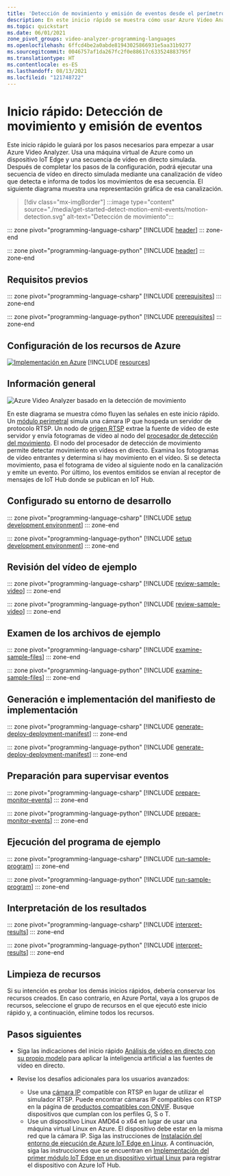 ```yaml
---
title: 'Detección de movimiento y emisión de eventos desde el perímetro: Azure'
description: En este inicio rápido se muestra cómo usar Azure Video Analyzer para detectar movimiento y emitir eventos con una llamada mediante programación a métodos directos.
ms.topic: quickstart
ms.date: 06/01/2021
zone_pivot_groups: video-analyzer-programming-languages
ms.openlocfilehash: 6ffcd4be2a0abde81943025866931e5aa31b9277
ms.sourcegitcommit: 0046757af1da267fc2f0e88617c633524883795f
ms.translationtype: HT
ms.contentlocale: es-ES
ms.lasthandoff: 08/13/2021
ms.locfileid: "121748722"
---
```

# <a name="quickstart-detect-motion-and-emit-events"></a>Inicio rápido: Detección de movimiento y emisión de eventos

Este inicio rápido le guiará por los pasos necesarios para empezar a usar Azure Video Analyzer. Usa una máquina virtual de Azure como un dispositivo IoT Edge y una secuencia de vídeo en directo simulada. Después de completar los pasos de la configuración, podrá ejecutar una secuencia de vídeo en directo simulada mediante una canalización de vídeo que detecta e informa de todos los movimientos de esa secuencia. El siguiente diagrama muestra una representación gráfica de esa canalización.

> [!div class="mx-imgBorder"]
> :::image type="content" source="./media/get-started-detect-motion-emit-events/motion-detection.svg" alt-text="Detección de movimiento":::

::: zone pivot="programming-language-csharp"
[!INCLUDE [header](includes/detect-motion-emit-events-quickstart/csharp/header.md)]
::: zone-end

::: zone pivot="programming-language-python"
[!INCLUDE [header](includes/detect-motion-emit-events-quickstart/python/header.md)]
::: zone-end

## <a name="prerequisites"></a>Requisitos previos

::: zone pivot="programming-language-csharp"
[!INCLUDE [prerequisites](./includes/common-includes/csharp-prerequisites.md)]
::: zone-end

::: zone pivot="programming-language-python"
[!INCLUDE [prerequisites](./includes/common-includes/python-prerequisites.md)]
::: zone-end

## <a name="set-up-azure-resources"></a>Configuración de los recursos de Azure

[![Implementación en Azure](https://aka.ms/deploytoazurebutton)](https://aka.ms/ava-click-to-deploy)
[!INCLUDE [resources](./includes/common-includes/azure-resources.md)]

## <a name="overview"></a>Información general

![Azure Video Analyzer basado en la detección de movimiento](./media/analyze-live-video/detect-motion.png)

En este diagrama se muestra cómo fluyen las señales en este inicio rápido. Un [módulo perimetral](https://github.com/Azure/video-analyzer/tree/main/edge-modules/sources/rtspsim-live555) simula una cámara IP que hospeda un servidor de protocolo RTSP. Un nodo de [origen RTSP](pipeline.md#rtsp-source) extrae la fuente de vídeo de este servidor y envía fotogramas de vídeo al nodo del [procesador de detección del movimiento](pipeline.md#motion-detection-processor). El nodo del procesador de detección de movimiento permite detectar movimiento en vídeos en directo. Examina los fotogramas de vídeo entrantes y determina si hay movimiento en el vídeo. Si se detecta movimiento, pasa el fotograma de vídeo al siguiente nodo en la canalización y emite un evento. Por último, los eventos emitidos se envían al receptor de mensajes de IoT Hub donde se publican en IoT Hub.

## <a name="set-up-your-development-environment"></a>Configurado su entorno de desarrollo

::: zone pivot="programming-language-csharp"
[!INCLUDE [setup development environment](./includes/set-up-dev-environment/csharp/csharp-set-up-dev-env.md)]
::: zone-end

::: zone pivot="programming-language-python"
[!INCLUDE [setup development environment](./includes/set-up-dev-environment/python/python-set-up-dev-env.md)]
::: zone-end

## <a name="review-the-sample-video"></a>Revisión del vídeo de ejemplo

::: zone pivot="programming-language-csharp"
[!INCLUDE [review-sample-video](./includes/detect-motion-emit-events-quickstart/csharp/review-sample-video.md)]
::: zone-end

::: zone pivot="programming-language-python"
[!INCLUDE [review-sample-video](./includes/detect-motion-emit-events-quickstart/python/review-sample-video.md)]
::: zone-end

## <a name="examine-the-sample-files"></a>Examen de los archivos de ejemplo

::: zone pivot="programming-language-csharp"
[!INCLUDE [examine-sample-files](./includes/detect-motion-emit-events-quickstart/csharp/examine-sample-files.md)]
::: zone-end

::: zone pivot="programming-language-python"
[!INCLUDE [examine-sample-files](./includes/detect-motion-emit-events-quickstart/python/examine-sample-files.md)]
::: zone-end

## <a name="generate-and-deploy-the-deployment-manifest"></a>Generación e implementación del manifiesto de implementación

::: zone pivot="programming-language-csharp"
[!INCLUDE [generate-deploy-deployment-manifest](./includes/detect-motion-emit-events-quickstart/csharp/generate-deploy-deployment-manifest.md)]
::: zone-end

::: zone pivot="programming-language-python"
[!INCLUDE [generate-deploy-deployment-manifest](./includes/detect-motion-emit-events-quickstart/python/generate-deploy-deployment-manifest.md)]
::: zone-end

## <a name="prepare-to-monitor-events"></a>Preparación para supervisar eventos

::: zone pivot="programming-language-csharp"
[!INCLUDE [prepare-monitor-events](./includes/detect-motion-emit-events-quickstart/csharp/prepare-monitor-events.md)]
::: zone-end

::: zone pivot="programming-language-python"
[!INCLUDE [prepare-monitor-events](./includes/detect-motion-emit-events-quickstart/python/prepare-monitor-events.md)]
::: zone-end

## <a name="run-the-sample-program"></a>Ejecución del programa de ejemplo

::: zone pivot="programming-language-csharp"
[!INCLUDE [run-sample-program](./includes/detect-motion-emit-events-quickstart/csharp/run-sample-program.md)]
::: zone-end

::: zone pivot="programming-language-python"
[!INCLUDE [run-sample-program](./includes/detect-motion-emit-events-quickstart/python/run-sample-program.md)]
::: zone-end

## <a name="interpret-results"></a>Interpretación de los resultados

::: zone pivot="programming-language-csharp"
[!INCLUDE [interpret-results](includes/detect-motion-emit-events-quickstart/csharp/interpret-results.md)]
::: zone-end

::: zone pivot="programming-language-python"
[!INCLUDE [interpret-results](includes/detect-motion-emit-events-quickstart/python/interpret-results.md)]
::: zone-end

## <a name="clean-up-resources"></a>Limpieza de recursos

Si su intención es probar los demás inicios rápidos, debería conservar los recursos creados. En caso contrario, en Azure Portal, vaya a los grupos de recursos, seleccione el grupo de recursos en el que ejecutó este inicio rápido y, a continuación, elimine todos los recursos.

## <a name="next-steps"></a>Pasos siguientes

- Siga las indicaciones del inicio rápido [Análisis de vídeo en directo con su propio modelo](analyze-live-video-use-your-model-http.md) para aplicar la inteligencia artificial a las fuentes de vídeo en directo.
- Revise los desafíos adicionales para los usuarios avanzados:

  - Use una [cámara IP](https://en.wikipedia.org/wiki/IP_camera) compatible con RTSP en lugar de utilizar el simulador RTSP. Puede encontrar cámaras IP compatibles con RTSP en la página de [productos compatibles con ONVIF](https://www.onvif.org/conformant-products/). Busque dispositivos que cumplan con los perfiles G, S o T.
  - Use un dispositivo Linux AMD64 o x64 en lugar de usar una máquina virtual Linux en Azure. El dispositivo debe estar en la misma red que la cámara IP. Siga las instrucciones de [Instalación del entorno de ejecución de Azure IoT Edge en Linux](../../iot-edge/how-to-install-iot-edge.md?preserve-view=true&view=iotedge-2020-11). A continuación, siga las instrucciones que se encuentran en [Implementación del primer módulo IoT Edge en un dispositivo virtual Linux](../../iot-edge/quickstart-linux.md?preserve-view=true&view=iotedge-2020-11) para registrar el dispositivo con Azure IoT Hub.
